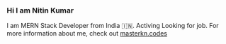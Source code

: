 ### Hi I am Nitin Kumar
I am MERN Stack Developer from India :india:.
Activing Looking for job.
For more information about me, check out [masterkn.codes](https://masterkn.codes)

